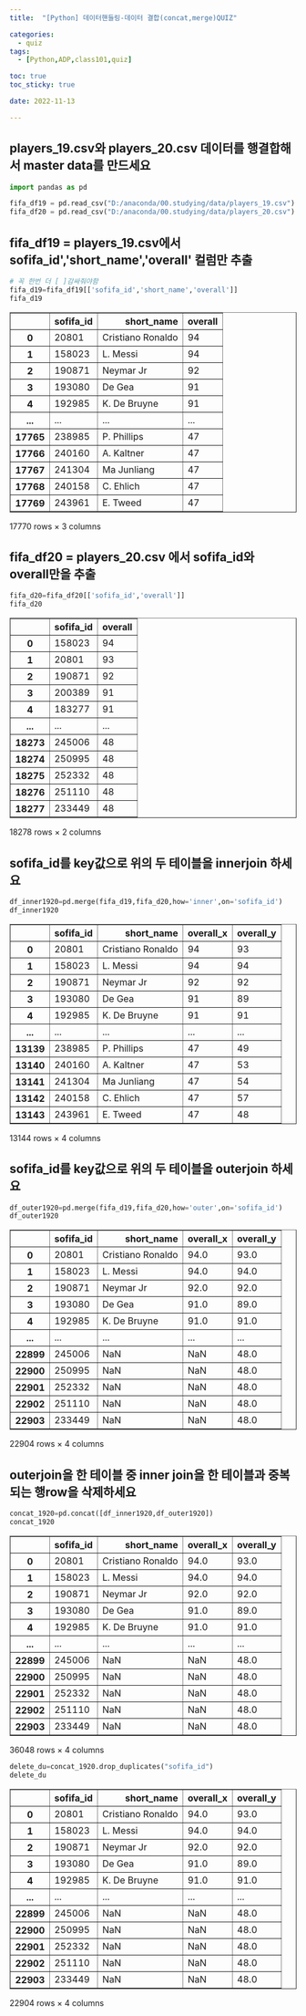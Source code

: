 ```yaml
---
title:  "[Python] 데이터핸들링-데이터 결합(concat,merge)QUIZ" 

categories:
  - quiz
tags:
  - [Python,ADP,class101,quiz]

toc: true
toc_sticky: true

date: 2022-11-13

---
```


##  players_19.csv와 players_20.csv 데이터를 행결합해서 master data를 만드세요 


```python
import pandas as pd 
```


```python
fifa_df19 = pd.read_csv("D:/anaconda/00.studying/data/players_19.csv")
fifa_df20 = pd.read_csv("D:/anaconda/00.studying/data/players_20.csv")
```

## fifa_df19 = players_19.csv에서 sofifa_id','short_name','overall' 컬럼만 추출


```python
# 꼭 한번 더 [ ]감싸줘야함 
fifa_d19=fifa_df19[['sofifa_id','short_name','overall']]
fifa_d19
```




<div>
<style scoped>
    .dataframe tbody tr th:only-of-type {
        vertical-align: middle;
    }

    .dataframe tbody tr th {
        vertical-align: top;
    }

    .dataframe thead th {
        text-align: right;
    }
</style>
<table border="1" class="dataframe">
  <thead>
    <tr style="text-align: right;">
      <th></th>
      <th>sofifa_id</th>
      <th>short_name</th>
      <th>overall</th>
    </tr>
  </thead>
  <tbody>
    <tr>
      <th>0</th>
      <td>20801</td>
      <td>Cristiano Ronaldo</td>
      <td>94</td>
    </tr>
    <tr>
      <th>1</th>
      <td>158023</td>
      <td>L. Messi</td>
      <td>94</td>
    </tr>
    <tr>
      <th>2</th>
      <td>190871</td>
      <td>Neymar Jr</td>
      <td>92</td>
    </tr>
    <tr>
      <th>3</th>
      <td>193080</td>
      <td>De Gea</td>
      <td>91</td>
    </tr>
    <tr>
      <th>4</th>
      <td>192985</td>
      <td>K. De Bruyne</td>
      <td>91</td>
    </tr>
    <tr>
      <th>...</th>
      <td>...</td>
      <td>...</td>
      <td>...</td>
    </tr>
    <tr>
      <th>17765</th>
      <td>238985</td>
      <td>P. Phillips</td>
      <td>47</td>
    </tr>
    <tr>
      <th>17766</th>
      <td>240160</td>
      <td>A. Kaltner</td>
      <td>47</td>
    </tr>
    <tr>
      <th>17767</th>
      <td>241304</td>
      <td>Ma Junliang</td>
      <td>47</td>
    </tr>
    <tr>
      <th>17768</th>
      <td>240158</td>
      <td>C. Ehlich</td>
      <td>47</td>
    </tr>
    <tr>
      <th>17769</th>
      <td>243961</td>
      <td>E. Tweed</td>
      <td>47</td>
    </tr>
  </tbody>
</table>
<p>17770 rows × 3 columns</p>
</div>



## fifa_df20 = players_20.csv 에서 sofifa_id와 overall만을 추출 


```python
fifa_d20=fifa_df20[['sofifa_id','overall']]
fifa_d20
```




<div>
<style scoped>
    .dataframe tbody tr th:only-of-type {
        vertical-align: middle;
    }

    .dataframe tbody tr th {
        vertical-align: top;
    }

    .dataframe thead th {
        text-align: right;
    }
</style>
<table border="1" class="dataframe">
  <thead>
    <tr style="text-align: right;">
      <th></th>
      <th>sofifa_id</th>
      <th>overall</th>
    </tr>
  </thead>
  <tbody>
    <tr>
      <th>0</th>
      <td>158023</td>
      <td>94</td>
    </tr>
    <tr>
      <th>1</th>
      <td>20801</td>
      <td>93</td>
    </tr>
    <tr>
      <th>2</th>
      <td>190871</td>
      <td>92</td>
    </tr>
    <tr>
      <th>3</th>
      <td>200389</td>
      <td>91</td>
    </tr>
    <tr>
      <th>4</th>
      <td>183277</td>
      <td>91</td>
    </tr>
    <tr>
      <th>...</th>
      <td>...</td>
      <td>...</td>
    </tr>
    <tr>
      <th>18273</th>
      <td>245006</td>
      <td>48</td>
    </tr>
    <tr>
      <th>18274</th>
      <td>250995</td>
      <td>48</td>
    </tr>
    <tr>
      <th>18275</th>
      <td>252332</td>
      <td>48</td>
    </tr>
    <tr>
      <th>18276</th>
      <td>251110</td>
      <td>48</td>
    </tr>
    <tr>
      <th>18277</th>
      <td>233449</td>
      <td>48</td>
    </tr>
  </tbody>
</table>
<p>18278 rows × 2 columns</p>
</div>



## sofifa_id를 key값으로  위의 두 테이블을 innerjoin 하세요 


```python
df_inner1920=pd.merge(fifa_d19,fifa_d20,how='inner',on='sofifa_id')
df_inner1920
```




<div>
<style scoped>
    .dataframe tbody tr th:only-of-type {
        vertical-align: middle;
    }

    .dataframe tbody tr th {
        vertical-align: top;
    }

    .dataframe thead th {
        text-align: right;
    }
</style>
<table border="1" class="dataframe">
  <thead>
    <tr style="text-align: right;">
      <th></th>
      <th>sofifa_id</th>
      <th>short_name</th>
      <th>overall_x</th>
      <th>overall_y</th>
    </tr>
  </thead>
  <tbody>
    <tr>
      <th>0</th>
      <td>20801</td>
      <td>Cristiano Ronaldo</td>
      <td>94</td>
      <td>93</td>
    </tr>
    <tr>
      <th>1</th>
      <td>158023</td>
      <td>L. Messi</td>
      <td>94</td>
      <td>94</td>
    </tr>
    <tr>
      <th>2</th>
      <td>190871</td>
      <td>Neymar Jr</td>
      <td>92</td>
      <td>92</td>
    </tr>
    <tr>
      <th>3</th>
      <td>193080</td>
      <td>De Gea</td>
      <td>91</td>
      <td>89</td>
    </tr>
    <tr>
      <th>4</th>
      <td>192985</td>
      <td>K. De Bruyne</td>
      <td>91</td>
      <td>91</td>
    </tr>
    <tr>
      <th>...</th>
      <td>...</td>
      <td>...</td>
      <td>...</td>
      <td>...</td>
    </tr>
    <tr>
      <th>13139</th>
      <td>238985</td>
      <td>P. Phillips</td>
      <td>47</td>
      <td>49</td>
    </tr>
    <tr>
      <th>13140</th>
      <td>240160</td>
      <td>A. Kaltner</td>
      <td>47</td>
      <td>53</td>
    </tr>
    <tr>
      <th>13141</th>
      <td>241304</td>
      <td>Ma Junliang</td>
      <td>47</td>
      <td>54</td>
    </tr>
    <tr>
      <th>13142</th>
      <td>240158</td>
      <td>C. Ehlich</td>
      <td>47</td>
      <td>57</td>
    </tr>
    <tr>
      <th>13143</th>
      <td>243961</td>
      <td>E. Tweed</td>
      <td>47</td>
      <td>48</td>
    </tr>
  </tbody>
</table>
<p>13144 rows × 4 columns</p>
</div>



## sofifa_id를 key값으로  위의 두 테이블을 outerjoin 하세요 


```python
df_outer1920=pd.merge(fifa_d19,fifa_d20,how='outer',on='sofifa_id')
df_outer1920
```




<div>
<style scoped>
    .dataframe tbody tr th:only-of-type {
        vertical-align: middle;
    }

    .dataframe tbody tr th {
        vertical-align: top;
    }

    .dataframe thead th {
        text-align: right;
    }
</style>
<table border="1" class="dataframe">
  <thead>
    <tr style="text-align: right;">
      <th></th>
      <th>sofifa_id</th>
      <th>short_name</th>
      <th>overall_x</th>
      <th>overall_y</th>
    </tr>
  </thead>
  <tbody>
    <tr>
      <th>0</th>
      <td>20801</td>
      <td>Cristiano Ronaldo</td>
      <td>94.0</td>
      <td>93.0</td>
    </tr>
    <tr>
      <th>1</th>
      <td>158023</td>
      <td>L. Messi</td>
      <td>94.0</td>
      <td>94.0</td>
    </tr>
    <tr>
      <th>2</th>
      <td>190871</td>
      <td>Neymar Jr</td>
      <td>92.0</td>
      <td>92.0</td>
    </tr>
    <tr>
      <th>3</th>
      <td>193080</td>
      <td>De Gea</td>
      <td>91.0</td>
      <td>89.0</td>
    </tr>
    <tr>
      <th>4</th>
      <td>192985</td>
      <td>K. De Bruyne</td>
      <td>91.0</td>
      <td>91.0</td>
    </tr>
    <tr>
      <th>...</th>
      <td>...</td>
      <td>...</td>
      <td>...</td>
      <td>...</td>
    </tr>
    <tr>
      <th>22899</th>
      <td>245006</td>
      <td>NaN</td>
      <td>NaN</td>
      <td>48.0</td>
    </tr>
    <tr>
      <th>22900</th>
      <td>250995</td>
      <td>NaN</td>
      <td>NaN</td>
      <td>48.0</td>
    </tr>
    <tr>
      <th>22901</th>
      <td>252332</td>
      <td>NaN</td>
      <td>NaN</td>
      <td>48.0</td>
    </tr>
    <tr>
      <th>22902</th>
      <td>251110</td>
      <td>NaN</td>
      <td>NaN</td>
      <td>48.0</td>
    </tr>
    <tr>
      <th>22903</th>
      <td>233449</td>
      <td>NaN</td>
      <td>NaN</td>
      <td>48.0</td>
    </tr>
  </tbody>
</table>
<p>22904 rows × 4 columns</p>
</div>



## outerjoin을 한 테이블 중 inner join을 한 테이블과 중복되는 행row을 삭제하세요 


```python
concat_1920=pd.concat([df_inner1920,df_outer1920])
concat_1920
```




<div>
<style scoped>
    .dataframe tbody tr th:only-of-type {
        vertical-align: middle;
    }

    .dataframe tbody tr th {
        vertical-align: top;
    }

    .dataframe thead th {
        text-align: right;
    }
</style>
<table border="1" class="dataframe">
  <thead>
    <tr style="text-align: right;">
      <th></th>
      <th>sofifa_id</th>
      <th>short_name</th>
      <th>overall_x</th>
      <th>overall_y</th>
    </tr>
  </thead>
  <tbody>
    <tr>
      <th>0</th>
      <td>20801</td>
      <td>Cristiano Ronaldo</td>
      <td>94.0</td>
      <td>93.0</td>
    </tr>
    <tr>
      <th>1</th>
      <td>158023</td>
      <td>L. Messi</td>
      <td>94.0</td>
      <td>94.0</td>
    </tr>
    <tr>
      <th>2</th>
      <td>190871</td>
      <td>Neymar Jr</td>
      <td>92.0</td>
      <td>92.0</td>
    </tr>
    <tr>
      <th>3</th>
      <td>193080</td>
      <td>De Gea</td>
      <td>91.0</td>
      <td>89.0</td>
    </tr>
    <tr>
      <th>4</th>
      <td>192985</td>
      <td>K. De Bruyne</td>
      <td>91.0</td>
      <td>91.0</td>
    </tr>
    <tr>
      <th>...</th>
      <td>...</td>
      <td>...</td>
      <td>...</td>
      <td>...</td>
    </tr>
    <tr>
      <th>22899</th>
      <td>245006</td>
      <td>NaN</td>
      <td>NaN</td>
      <td>48.0</td>
    </tr>
    <tr>
      <th>22900</th>
      <td>250995</td>
      <td>NaN</td>
      <td>NaN</td>
      <td>48.0</td>
    </tr>
    <tr>
      <th>22901</th>
      <td>252332</td>
      <td>NaN</td>
      <td>NaN</td>
      <td>48.0</td>
    </tr>
    <tr>
      <th>22902</th>
      <td>251110</td>
      <td>NaN</td>
      <td>NaN</td>
      <td>48.0</td>
    </tr>
    <tr>
      <th>22903</th>
      <td>233449</td>
      <td>NaN</td>
      <td>NaN</td>
      <td>48.0</td>
    </tr>
  </tbody>
</table>
<p>36048 rows × 4 columns</p>
</div>




```python
delete_du=concat_1920.drop_duplicates("sofifa_id")
delete_du
```




<div>
<style scoped>
    .dataframe tbody tr th:only-of-type {
        vertical-align: middle;
    }

    .dataframe tbody tr th {
        vertical-align: top;
    }

    .dataframe thead th {
        text-align: right;
    }
</style>
<table border="1" class="dataframe">
  <thead>
    <tr style="text-align: right;">
      <th></th>
      <th>sofifa_id</th>
      <th>short_name</th>
      <th>overall_x</th>
      <th>overall_y</th>
    </tr>
  </thead>
  <tbody>
    <tr>
      <th>0</th>
      <td>20801</td>
      <td>Cristiano Ronaldo</td>
      <td>94.0</td>
      <td>93.0</td>
    </tr>
    <tr>
      <th>1</th>
      <td>158023</td>
      <td>L. Messi</td>
      <td>94.0</td>
      <td>94.0</td>
    </tr>
    <tr>
      <th>2</th>
      <td>190871</td>
      <td>Neymar Jr</td>
      <td>92.0</td>
      <td>92.0</td>
    </tr>
    <tr>
      <th>3</th>
      <td>193080</td>
      <td>De Gea</td>
      <td>91.0</td>
      <td>89.0</td>
    </tr>
    <tr>
      <th>4</th>
      <td>192985</td>
      <td>K. De Bruyne</td>
      <td>91.0</td>
      <td>91.0</td>
    </tr>
    <tr>
      <th>...</th>
      <td>...</td>
      <td>...</td>
      <td>...</td>
      <td>...</td>
    </tr>
    <tr>
      <th>22899</th>
      <td>245006</td>
      <td>NaN</td>
      <td>NaN</td>
      <td>48.0</td>
    </tr>
    <tr>
      <th>22900</th>
      <td>250995</td>
      <td>NaN</td>
      <td>NaN</td>
      <td>48.0</td>
    </tr>
    <tr>
      <th>22901</th>
      <td>252332</td>
      <td>NaN</td>
      <td>NaN</td>
      <td>48.0</td>
    </tr>
    <tr>
      <th>22902</th>
      <td>251110</td>
      <td>NaN</td>
      <td>NaN</td>
      <td>48.0</td>
    </tr>
    <tr>
      <th>22903</th>
      <td>233449</td>
      <td>NaN</td>
      <td>NaN</td>
      <td>48.0</td>
    </tr>
  </tbody>
</table>
<p>22904 rows × 4 columns</p>
</div>


